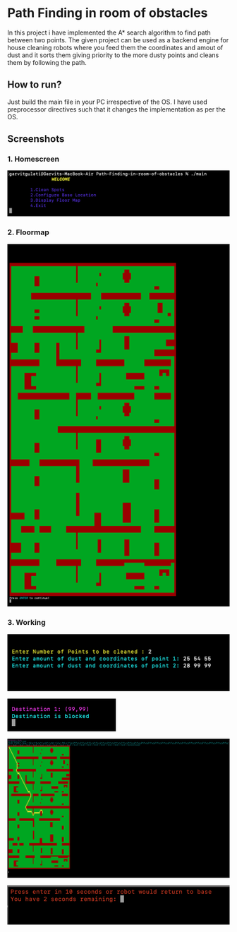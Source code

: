 # Path Finding in room of obstacles

In this project i have implemented the A* search algorithm to find path between two points. The given project can be used as a backend engine for house cleaning robots where you feed them the coordinates and amout of dust and it sorts them giving priority to the more dusty points and cleans them by following the path.

## How to run?
Just build the main file in your PC irrespective of the OS. I have used preprocessor directives such that it changes the implementation as per the OS.

## Screenshots

### 1. Homescreen

![alt text](screenshots/Screenshot1.png )

### 2. Floormap

![alt text](screenshots/floormap.png )

### 3. Working

![alt text](screenshots/Working.png )

![alt text](screenshots/Working2.png)

![alt text](screenshots/Working3.png)

![alt text](screenshots/Working4.png)